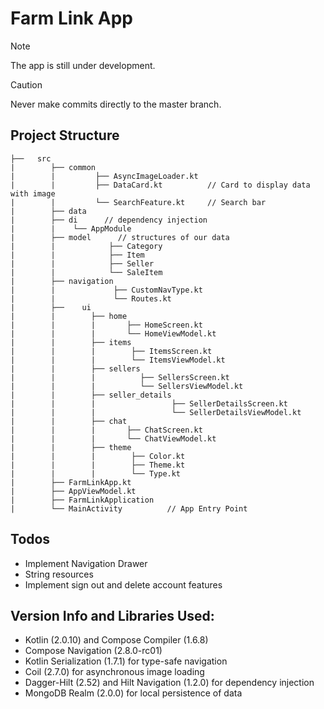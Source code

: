 # Farm Link App

> [!NOTE]
> The app is still under development.


> [!CAUTION]
> Never make commits directly to the master branch.


## Project Structure

```
├──   src
|        ├── common
|        |         ├── AsyncImageLoader.kt
|        |         ├── DataCard.kt          // Card to display data with image
|        |         └── SearchFeature.kt     // Search bar
|        ├── data
|        ├── di      // dependency injection
|        |    └── AppModule
|        ├── model      // structures of our data
|        |            ├── Category
|        |            ├── Item
|        |            ├── Seller
|        |            └── SaleItem
|        ├── navigation   
|        |             ├── CustomNavType.kt
|        |             └── Routes.kt
|        ├──    ui
|        |        ├── home   
|        |        |       ├── HomeScreen.kt
|        |        |       └── HomeViewModel.kt
|        |        ├── items   
|        |        |        ├── ItemsScreen.kt
|        |        |        └── ItemsViewModel.kt
|        |        ├── sellers   
|        |        |          ├── SellersScreen.kt
|        |        |          └── SellersViewModel.kt
|        |        ├── seller_details   
|        |        |                 ├── SellerDetailsScreen.kt
|        |        |                 └── SellerDetailsViewModel.kt
|        |        ├── chat
|        |        |       ├── ChatScreen.kt
|        |        |       └── ChatViewModel.kt
|        |        ├── theme
|        |        |        ├── Color.kt
|        |        |        ├── Theme.kt
|        |        |        └── Type.kt
|        ├── FarmLinkApp.kt
|        ├── AppViewModel.kt
|        ├── FarmLinkApplication
|        └── MainActivity          // App Entry Point
```

## Todos
- Implement Navigation Drawer
- String resources
- Implement sign out and delete account features

## Version Info and Libraries Used:
- Kotlin (2.0.10) and Compose Compiler (1.6.8)
- Compose Navigation (2.8.0-rc01)
- Kotlin Serialization (1.7.1) for type-safe navigation
- Coil (2.7.0) for asynchronous image loading
- Dagger-Hilt (2.52) and Hilt Navigation (1.2.0) for dependency injection
- MongoDB Realm (2.0.0) for local persistence of data
 
